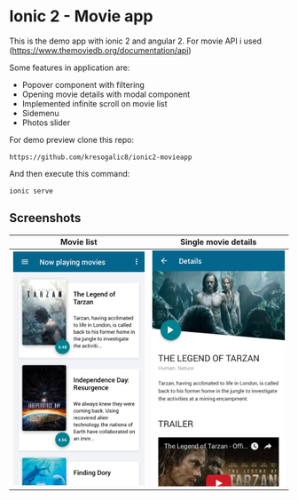 # Ionic 2 - Movie app

This is the demo app with ionic 2 and angular 2. For movie API i used (https://www.themoviedb.org/documentation/api)

Some features in application are:

* Popover component with filtering
* Opening movie details with modal component
* Implemented infinite scroll on movie list
* Sidemenu
* Photos slider

For demo preview clone this repo: 
```
https://github.com/kresogalic8/ionic2-movieapp
```

And then execute this command: 

```
ionic serve
```
## Screenshots


Movie list           |  Single movie details
:-------------------------:|:-------------------------:
![](screenshot.png)  |  ![](screenshot1.png)